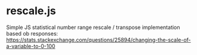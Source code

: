 # rescale.js
Simple JS statistical number range rescale / transpose implementation based ob responses:
https://stats.stackexchange.com/questions/25894/changing-the-scale-of-a-variable-to-0-100
